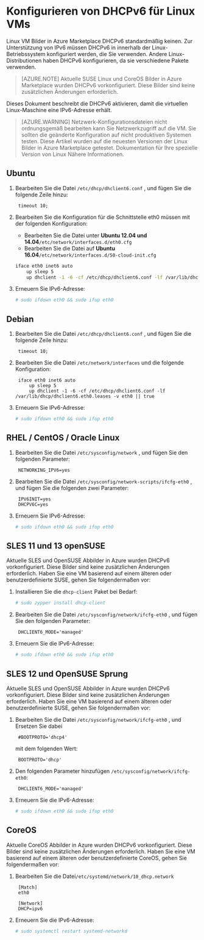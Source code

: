 <properties
    pageTitle="Konfigurieren von DHCPv6 für Linux VMs | Microsoft Azure"
    description="Konfigurieren von DHCPv6 für Linux VMs"
    services="load-balancer"
    documentationCenter="na"
    authors="sdwheeler"
    manager="carmonm"
    editor=""
    keywords="IPv6 Azure Lastenausgleich dual-Stack, öffentliche IP-Adresse, nativen IPv6-, Mobile, iot"
/>
<tags
    ms.service="load-balancer"
    ms.devlang="na"
    ms.topic="article"
    ms.tgt_pltfrm="na"
    ms.workload="infrastructure-services"
    ms.date="09/14/2016"
    ms.author="sewhee"
/>

# <a name="configuring-dhcpv6-for-linux-vms"></a>Konfigurieren von DHCPv6 für Linux VMs

Linux VM Bilder in Azure Marketplace DHCPv6 standardmäßig keinen. Zur Unterstützung von IPv6 müssen DHCPv6 in innerhalb der Linux-Betriebssystem konfiguriert werden, die Sie verwenden. Andere Linux-Distributionen haben DHCPv6 konfigurieren, da sie verschiedene Pakete verwenden.

>[AZURE.NOTE] Aktuelle SUSE Linux und CoreOS Bilder in Azure Marketplace wurden DHCPv6 vorkonfiguriert. Diese Bilder sind keine zusätzlichen Änderungen erforderlich.

Dieses Dokument beschreibt die DHCPv6 aktivieren, damit die virtuellen Linux-Maschine eine IPv6-Adresse erhält.

>[AZURE.WARNING] Netzwerk-Konfigurationsdateien nicht ordnungsgemäß bearbeiten kann Sie Netzwerkzugriff auf die VM. Sie sollten die geänderte Konfiguration auf nicht produktiven Systemen testen. Diese Artikel wurden auf die neuesten Versionen der Linux Bilder in Azure Marketplace getestet. Dokumentation für Ihre spezielle Version von Linux Nähere Informationen.

## <a name="ubuntu"></a>Ubuntu

1. Bearbeiten Sie die Datei `/etc/dhcp/dhclient6.conf` , und fügen Sie die folgende Zeile hinzu:

        timeout 10;

2. Bearbeiten Sie die Konfiguration für die Schnittstelle eth0 müssen mit der folgenden Konfiguration:

    * Bearbeiten Sie die Datei unter **Ubuntu 12.04 und 14.04**`/etc/network/interfaces.d/eth0.cfg`
    * Bearbeiten Sie die Datei auf **Ubuntu 16.04**`/etc/network/interfaces.d/50-cloud-init.cfg`

    ```bash
    iface eth0 inet6 auto
        up sleep 5
        up dhclient -1 -6 -cf /etc/dhcp/dhclient6.conf -lf /var/lib/dhcp/dhclient6.eth0.leases -v eth0 || true
    ```

3. Erneuern Sie IPv6-Adresse:

    ```bash
    # sudo ifdown eth0 && sudo ifup eth0
    ```

## <a name="debian"></a>Debian

1. Bearbeiten Sie die Datei `/etc/dhcp/dhclient6.conf` , und fügen Sie die folgende Zeile hinzu:

        timeout 10;

2. Bearbeiten Sie die Datei `/etc/network/interfaces` und die folgende Konfiguration:

        iface eth0 inet6 auto
            up sleep 5
            up dhclient -1 -6 -cf /etc/dhcp/dhclient6.conf -lf /var/lib/dhcp/dhclient6.eth0.leases -v eth0 || true

3. Erneuern Sie IPv6-Adresse:

    ```bash
    # sudo ifdown eth0 && sudo ifup eth0
    ```

## <a name="rhel--centos--oracle-linux"></a>RHEL / CentOS / Oracle Linux

1. Bearbeiten Sie die Datei `/etc/sysconfig/network` , und fügen Sie den folgenden Parameter:

        NETWORKING_IPV6=yes

2. Bearbeiten Sie die Datei `/etc/sysconfig/network-scripts/ifcfg-eth0` , und fügen Sie die folgenden zwei Parameter:

        IPV6INIT=yes
        DHCPV6C=yes

3. Erneuern Sie IPv6-Adresse:

    ```bash
    # sudo ifdown eth0 && sudo ifup eth0
    ```

## <a name="sles-11--opensuse-13"></a>SLES 11 und 13 openSUSE

Aktuelle SLES und OpenSUSE Abbilder in Azure wurden DHCPv6 vorkonfiguriert. Diese Bilder sind keine zusätzlichen Änderungen erforderlich. Haben Sie eine VM basierend auf einem älteren oder benutzerdefinierte SUSE, gehen Sie folgendermaßen vor:

1. Installieren Sie die `dhcp-client` Paket bei Bedarf:

    ```bash
    # sudo zypper install dhcp-client
    ```

2. Bearbeiten Sie die Datei `/etc/sysconfig/network/ifcfg-eth0` , und fügen Sie den folgenden Parameter:

        DHCLIENT6_MODE='managed'

3. Erneuern Sie die IPv6-Adresse:

    ```bash
    # sudo ifdown eth0 && sudo ifup eth0
    ```

## <a name="sles-12-and-opensuse-leap"></a>SLES 12 und OpenSUSE Sprung

Aktuelle SLES und OpenSUSE Abbilder in Azure wurden DHCPv6 vorkonfiguriert. Diese Bilder sind keine zusätzlichen Änderungen erforderlich. Haben Sie eine VM basierend auf einem älteren oder benutzerdefinierte SUSE, gehen Sie folgendermaßen vor:

1. Bearbeiten Sie die Datei `/etc/sysconfig/network/ifcfg-eth0` , und Ersetzen Sie dabei

        #BOOTPROTO='dhcp4'

    mit dem folgenden Wert:

        BOOTPROTO='dhcp'

2. Den folgenden Parameter hinzufügen `/etc/sysconfig/network/ifcfg-eth0`:

        DHCLIENT6_MODE='managed'

3. Erneuern Sie die IPv6-Adresse:

    ```bash
    # sudo ifdown eth0 && sudo ifup eth0
    ```

## <a name="coreos"></a>CoreOS

Aktuelle CoreOS Abbilder in Azure wurden DHCPv6 vorkonfiguriert. Diese Bilder sind keine zusätzlichen Änderungen erforderlich. Haben Sie eine VM basierend auf einem älteren oder benutzerdefinierte CoreOS, gehen Sie folgendermaßen vor:

1. Bearbeiten Sie die Datei`/etc/systemd/network/10_dhcp.network`

        [Match]
        eth0

        [Network]
        DHCP=ipv6

2. Erneuern Sie die IPv6-Adresse:

    ```bash
    # sudo systemctl restart systemd-networkd
    ```
